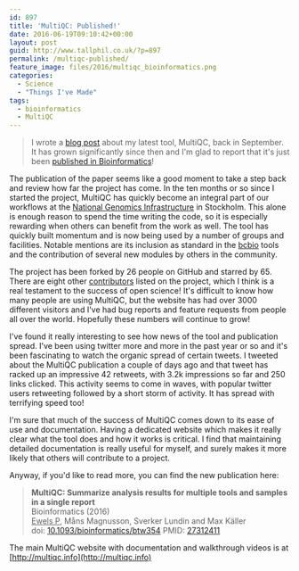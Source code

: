 ```yaml
---
id: 897
title: 'MultiQC: Published!'
date: 2016-06-19T09:10:42+00:00
layout: post
guid: http://www.tallphil.co.uk/?p=897
permalink: /multiqc-published/
feature_image: files/2016/multiqc_bioinformatics.png
categories:
  - Science
  - "Things I've Made"
tags:
  - bioinformatics
  - MultiQC
---
```

> I wrote a [blog post](http://www.tallphil.co.uk/multiqc/) about my latest
tool, MultiQC, back in September. It has grown significantly since then and
I'm glad to report that it's just been [published in Bioinformatics](http://dx.doi.org/10.1093/bioinformatics/btw354)!



The publication of the paper seems like a good moment to take a step back and review how far the project has come. In the ten months or so since I started the project, MultiQC has quickly become an integral part of our workflows at the [National Genomics Infrastructure](https://www.scilifelab.se/facilities/genomics-applications/) in Stockholm. This alone is enough reason to spend the time writing the code, so it is especially rewarding when others can benefit from the work as well. The tool has quickly built momentum and is now being used by a number of groups and facilities. Notable mentions are its inclusion as standard in the [bcbio](http://bcb.io/) tools and the contribution of several new modules by others in the community.

The project has been forked by 26 people on GitHub and starred by 65. There are eight other [contributors](https://github.com/ewels/MultiQC/graphs/contributors) listed on the project, which I think is a real testament to the success of open science! It's difficult to know how many people are using MultiQC, but the website has had over 3000 different visitors and I've had bug reports and feature requests from people all over the world. Hopefully these numbers will continue to grow!

I've found it really interesting to see how news of the tool and publication spread. I've been using twitter more and more in the past year or so and it's been fascinating to watch the organic spread of certain tweets. I tweeted about the MultiQC publication a couple of days ago and that tweet has racked up an impressive 42 retweets, with 3.2k impressions so far and 250 links clicked. This activity seems to come in waves, with popular twitter users retweeting followed by a short storm of activity. It has spread with terrifying speed too!

I'm sure that much of the success of MultiQC comes down to its ease of use and documentation. Having a dedicated website which makes it really clear what the tool does and how it works is critical. I find that maintaining detailed documentation is really useful for myself, and surely makes it more likely that others will contribute to a project.

Anyway, if you'd like to read more, you can find the new publication here:

> **MultiQC: Summarize analysis results for multiple tools and samples in a single report** <br>
> Bioinformatics (2016) <br>
> <u>Ewels P</u>, Måns Magnusson, Sverker Lundin and Max Käller <br>
> doi: [10.1093/bioinformatics/btw354](http://dx.doi.org/10.1093/bioinformatics/btw354) PMID: [27312411](http://www.ncbi.nlm.nih.gov/pubmed/27312411) <br>

The main MultiQC website with documentation and walkthrough videos is at [http://multiqc.info](http://multiqc.info)
